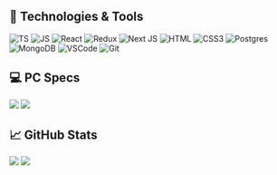 ## 🚀 Technologies & Tools 
![TS](https://img.shields.io/badge/TypeScript-informational?style=for-the-badge&logo=typescript&logoColor=ffffff&color=007acc)
![JS](https://img.shields.io/badge/JavaScript-323330?style=for-the-badge&logo=javascript&logoColor=F7DF1E)
![React](https://img.shields.io/badge/react-%2320232a.svg?style=for-the-badge&logo=react&logoColor=%2361DAFB)
![Redux](https://img.shields.io/badge/redux-%23593d88.svg?style=for-the-badge&logo=redux&logoColor=white)
![Next JS](https://img.shields.io/badge/Next-black?style=for-the-badge&logo=next.js&logoColor=white)
![HTML](https://img.shields.io/badge/HTML-informational?style=for-the-badge&logo=html5&logoColor=ffffff&color=E44D26)
![CSS3](https://img.shields.io/badge/css3-%231572B6.svg?style=for-the-badge&logo=css3&logoColor=white)
![Postgres](https://img.shields.io/badge/postgres-%23316192.svg?style=for-the-badge&logo=postgresql&logoColor=white) 
![MongoDB](https://img.shields.io/badge/MongoDB-%234ea94b.svg?style=for-the-badge&logo=mongodb&logoColor=white)
![VSCode](https://img.shields.io/badge/VS%20Code-informational?style=for-the-badge&logo=visual-studio-code&logoColor=white&color=007acc)
![Git](https://img.shields.io/badge/GIT-E44C30?style=for-the-badge&logo=git&logoColor=white)

## 💻 PC Specs
![](https://img.shields.io/badge/NVIDIA-RTX4070-76B900?style=for-square&logo=nvidia&logoColor=white)
![](https://img.shields.io/badge/AMD-Ryzen_5_7500F-ED1C24?style=for-square&logo=amd&logoColor=white)

## 📈 GitHub Stats
![](https://github-readme-stats.vercel.app/api?username=ra1n-xd&layout=compact&show_icons=true&theme=white&icon_color=2a84ea&hide_border=true&bg_color=00000000&text_color=21a8bc)
![](https://github-readme-stats.vercel.app/api/top-langs/?username=ra1n-xd&layout=compact&theme=white&icon_color=2a84ea&hide_border=true&bg_color=00000000&text_color=21a8bc)

<!--
https://github.com/Ileriayo/markdown-badges
style=for-the-badge
style=for-square
-->

